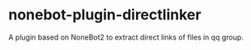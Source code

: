 # nonebot-plugin-directlinker
A plugin based on NoneBot2 to extract direct links of files in qq group.
